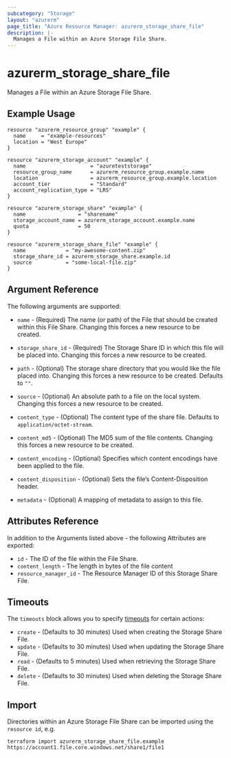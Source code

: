 ```yaml
---
subcategory: "Storage"
layout: "azurerm"
page_title: "Azure Resource Manager: azurerm_storage_share_file"
description: |-
  Manages a File within an Azure Storage File Share.
---
```


# azurerm_storage_share_file

Manages a File within an Azure Storage File Share.

## Example Usage

```hcl
resource "azurerm_resource_group" "example" {
  name     = "example-resources"
  location = "West Europe"
}

resource "azurerm_storage_account" "example" {
  name                     = "azureteststorage"
  resource_group_name      = azurerm_resource_group.example.name
  location                 = azurerm_resource_group.example.location
  account_tier             = "Standard"
  account_replication_type = "LRS"
}

resource "azurerm_storage_share" "example" {
  name                 = "sharename"
  storage_account_name = azurerm_storage_account.example.name
  quota                = 50
}

resource "azurerm_storage_share_file" "example" {
  name             = "my-awesome-content.zip"
  storage_share_id = azurerm_storage_share.example.id
  source           = "some-local-file.zip"
}
```

## Argument Reference

The following arguments are supported:

* `name` - (Required) The name (or path) of the File that should be created within this File Share. Changing this forces a new resource to be created.

* `storage_share_id` - (Required) The Storage Share ID in which this file will be placed into. Changing this forces a new resource to be created.

* `path` - (Optional) The storage share directory that you would like the file placed into. Changing this forces a new resource to be created. Defaults to `""`.

* `source` - (Optional) An absolute path to a file on the local system. Changing this forces a new resource to be created.

* `content_type` - (Optional) The content type of the share file. Defaults to `application/octet-stream`.

* `content_md5` - (Optional) The MD5 sum of the file contents. Changing this forces a new resource to be created.

* `content_encoding` - (Optional) Specifies which content encodings have been applied to the file.

* `content_disposition` - (Optional) Sets the file’s Content-Disposition header.

* `metadata` - (Optional) A mapping of metadata to assign to this file.

## Attributes Reference

In addition to the Arguments listed above - the following Attributes are exported:

* `id` - The ID of the file within the File Share.
* `content_length` - The length in bytes of the file content
* `resource_manager_id` - The Resource Manager ID of this Storage Share File.

## Timeouts

The `timeouts` block allows you to specify [timeouts](https://www.terraform.io/language/resources/syntax#operation-timeouts) for certain actions:

* `create` - (Defaults to 30 minutes) Used when creating the Storage Share File.
* `update` - (Defaults to 30 minutes) Used when updating the Storage Share File.
* `read` - (Defaults to 5 minutes) Used when retrieving the Storage Share File.
* `delete` - (Defaults to 30 minutes) Used when deleting the Storage Share File.

## Import

Directories within an Azure Storage File Share can be imported using the `resource id`, e.g.

```shell
terraform import azurerm_storage_share_file.example https://account1.file.core.windows.net/share1/file1
```
